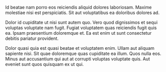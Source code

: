 Id beatae nam porro eos reiciendis aliquid dolores laboriosam. Maxime molestiae nisi est perspiciatis. Sit aut voluptatibus ea doloribus dolores ad.
 Dolor id cupiditate ut nisi sunt autem quo. Vero quod dignissimos et sequi voluptas voluptate nam fugit. Fugiat voluptatem quas reiciendis fugit quis ea. Ipsam praesentium doloremque et. Ea est enim ut sunt consectetur debitis pariatur provident.
 Dolor quasi quia est quasi beatae et voluptatem enim. Ullam aut aliquam sapiente nisi. Sit quae doloremque quas cupiditate ea illum. Quos nulla eos. Minus aut accusantium qui aut at corrupti voluptas voluptate quis. Aut eveniet sunt quos quisquam ex ut qui.